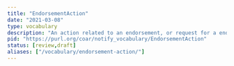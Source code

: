 ```yaml
---
title: "EndorsementAction"
date: "2021-03-08"
type: vocabulary
description: "An action related to an endorsement, or request for a endorsement, of a resource"
pid: "https://purl.org/coar/notify_vocabulary/EndorsementAction"
status: [review,draft]
aliases: ["/vocabulary/endorsement-action/"]
---
```


